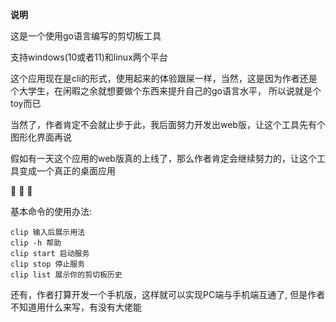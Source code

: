 **说明**

这是一个使用go语言编写的剪切板工具

支持windows(10或者11)和linux两个平台

这个应用现在是cli的形式，使用起来的体验跟屎一样，当然，这是因为作者还是个大学生，在闲暇之余就想要做个东西来提升自己的go语言水平，
所以说就是个toy而已

当然了，作者肯定不会就止步于此，我后面努力开发出web版，让这个工具先有个图形化界面再说

假如有一天这个应用的web版真的上线了，那么作者肯定会继续努力的，让这个工具变成一个真正的桌面应用

:baby: :baby: :baby:

基本命令的使用办法:

```
clip 输入后展示用法
clip -h 帮助
clip start 启动服务
clip stop 停止服务
clip list 展示你的剪切板历史
```

还有，作者打算开发一个手机版，这样就可以实现PC端与手机端互通了, 但是作者不知道用什么来写，有没有大佬能

